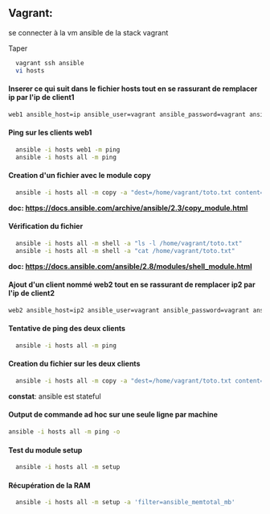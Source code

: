 
## Vagrant: 

se connecter à la vm ansible de la stack vagrant

Taper 
```bash
  vagrant ssh ansible
  vi hosts
```

#### Inserer ce qui suit dans le fichier hosts tout en se rassurant de remplacer ip par l'ip de client1
```bash
web1 ansible_host=ip ansible_user=vagrant ansible_password=vagrant ansible_ssh_common_args='-o StrictHostKeyChecking=no'
```

#### Ping sur les clients web1
```bash
  ansible -i hosts web1 -m ping
  ansible -i hosts all -m ping
```

#### Creation d'un fichier avec le module copy
```bash
  ansible -i hosts all -m copy -a "dest=/home/vagrant/toto.txt content='bonjour eazytraining'"
```

**doc: https://docs.ansible.com/archive/ansible/2.3/copy_module.html**

#### Vérification du fichier
```bash
  ansible -i hosts all -m shell -a "ls -l /home/vagrant/toto.txt"
  ansible -i hosts all -m shell -a "cat /home/vagrant/toto.txt"
```

**doc: https://docs.ansible.com/ansible/2.8/modules/shell_module.html**

#### Ajout d'un client nommé web2 tout en se rassurant de remplacer ip2 par l'ip de client2
```bash
web2 ansible_host=ip2 ansible_user=vagrant ansible_password=vagrant ansible_ssh_common_args='-o StrictHostKeyChecking=no'
```

#### Tentative de ping des deux clients
```bash
  ansible -i hosts all -m ping
```

#### Creation du fichier sur les deux clients
```bash
  ansible -i hosts all -m copy -a "dest=/home/vagrant/toto.txt content='bonjour eazytraining'"
```

**constat**: ansible est stateful

#### Output de commande ad hoc sur une seule ligne par machine
```bash
ansible -i hosts all -m ping -o
```

#### Test du module setup
```bash
  ansible -i hosts all -m setup
``` 

#### Récupération de la RAM
```bash
  ansible -i hosts all -m setup -a 'filter=ansible_memtotal_mb'
``` 

